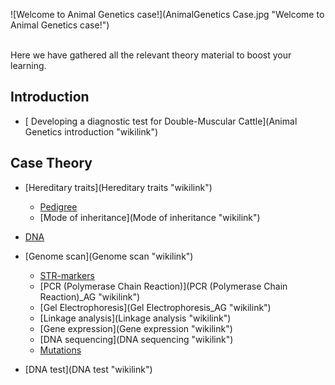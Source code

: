 ![Welcome to Animal Genetics
case!](AnimalGenetics Case.jpg "Welcome to Animal Genetics case!")

\
 Here we have gathered all the relevant theory material to boost your
learning.

Introduction
------------

-   [ Developing a diagnostic test for Double-Muscular
    Cattle](Animal Genetics introduction "wikilink")

Case Theory
-----------

-   [Hereditary traits](Hereditary traits "wikilink")
    -   [Pedigree](Pedigree "wikilink")
    -   [Mode of inheritance](Mode of inheritance "wikilink")
-   [DNA](DNA_AG "wikilink")

-   [Genome scan](Genome scan "wikilink")
    -   [STR-markers](STR-markers "wikilink")
    -   [PCR (Polymerase Chain
        Reaction)](PCR (Polymerase Chain Reaction)_AG "wikilink")
    -   [Gel Electrophoresis](Gel Electrophoresis_AG "wikilink")
    -   [Linkage analysis](Linkage analysis "wikilink")
    -   [Gene expression](Gene expression "wikilink")
    -   [DNA sequencing](DNA sequencing "wikilink")
    -   [Mutations](Mutations "wikilink")

-   [DNA test](DNA test "wikilink")

